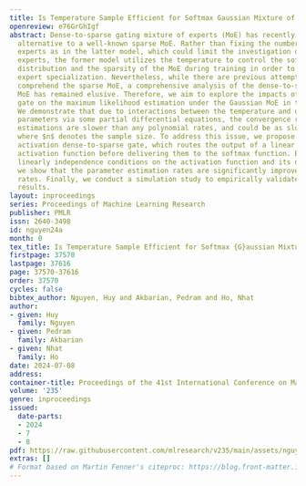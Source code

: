 ```yaml
---
title: Is Temperature Sample Efficient for Softmax Gaussian Mixture of Experts?
openreview: e76GrGhIgf
abstract: Dense-to-sparse gating mixture of experts (MoE) has recently become an effective
  alternative to a well-known sparse MoE. Rather than fixing the number of activated
  experts as in the latter model, which could limit the investigation of potential
  experts, the former model utilizes the temperature to control the softmax weight
  distribution and the sparsity of the MoE during training in order to stabilize the
  expert specialization. Nevertheless, while there are previous attempts to theoretically
  comprehend the sparse MoE, a comprehensive analysis of the dense-to-sparse gating
  MoE has remained elusive. Therefore, we aim to explore the impacts of the dense-to-sparse
  gate on the maximum likelihood estimation under the Gaussian MoE in this paper.
  We demonstrate that due to interactions between the temperature and other model
  parameters via some partial differential equations, the convergence rates of parameter
  estimations are slower than any polynomial rates, and could be as slow as $\mathcal{O}(1/\log(n))$,
  where $n$ denotes the sample size. To address this issue, we propose using a novel
  activation dense-to-sparse gate, which routes the output of a linear layer to an
  activation function before delivering them to the softmax function. By imposing
  linearly independence conditions on the activation function and its derivatives,
  we show that the parameter estimation rates are significantly improved to polynomial
  rates. Finally, we conduct a simulation study to empirically validate our theoretical
  results.
layout: inproceedings
series: Proceedings of Machine Learning Research
publisher: PMLR
issn: 2640-3498
id: nguyen24a
month: 0
tex_title: Is Temperature Sample Efficient for Softmax {G}aussian Mixture of Experts?
firstpage: 37570
lastpage: 37616
page: 37570-37616
order: 37570
cycles: false
bibtex_author: Nguyen, Huy and Akbarian, Pedram and Ho, Nhat
author:
- given: Huy
  family: Nguyen
- given: Pedram
  family: Akbarian
- given: Nhat
  family: Ho
date: 2024-07-08
address:
container-title: Proceedings of the 41st International Conference on Machine Learning
volume: '235'
genre: inproceedings
issued:
  date-parts:
  - 2024
  - 7
  - 8
pdf: https://raw.githubusercontent.com/mlresearch/v235/main/assets/nguyen24a/nguyen24a.pdf
extras: []
# Format based on Martin Fenner's citeproc: https://blog.front-matter.io/posts/citeproc-yaml-for-bibliographies/
---
```


